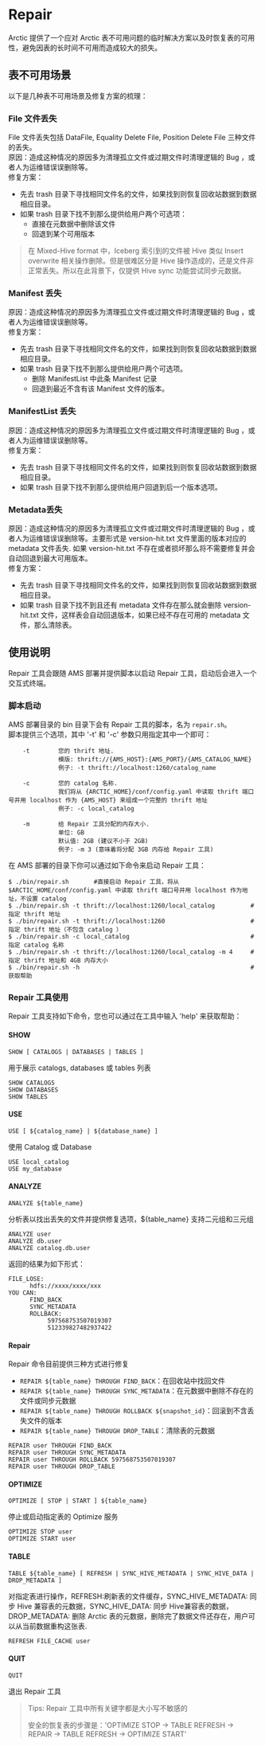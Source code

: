 # Repair
Arctic 提供了一个应对 Arctic 表不可用问题的临时解决方案以及时恢复表的可用性，避免因表的长时间不可用而造成较大的损失。

## 表不可用场景
以下是几种表不可用场景及修复方案的梳理：
### File 文件丢失
File 文件丢失包括 DataFile, Equality Delete File, Position Delete File 三种文件的丢失。  
原因：造成这种情况的原因多为清理孤立文件或过期文件时清理逻辑的 Bug ，或者人为运维错误误删除等。  
修复方案：
- 先去 trash 目录下寻找相同文件名的文件，如果找到则恢复回收站数据到数据相应目录。
- 如果 trash 目录下找不到那么提供给用户两个可选项：
  - 直接在元数据中删除该文件
  - 回退到某个可用版本
> 在 Mixed-Hive format 中，Iceberg 索引到的文件被 Hive 类似 Insert overwrite 相关操作删除。但是很难区分是 Hive 操作造成的，还是文件非正常丢失。所以在此背景下，仅提供 Hive sync 功能尝试同步元数据。

### Manifest 丢失
原因：造成这种情况的原因多为清理孤立文件或过期文件时清理逻辑的 Bug ，或者人为运维错误误删除等。  
修复方案：
- 先去 trash 目录下寻找相同文件名的文件，如果找到则恢复回收站数据到数据相应目录。
- 如果 trash 目录下找不到那么提供给用户两个可选项。
  - 删除 ManifestList 中此条 Manifest 记录
  - 回退到最近不含有该 Manifest 文件的版本。

### ManifestList 丢失
原因：造成这种情况的原因多为清理孤立文件或过期文件时清理逻辑的 Bug ，或者人为运维错误误删除等。  
修复方案：
- 先去 trash 目录下寻找相同文件名的文件，如果找到则恢复回收站数据到数据相应目录。
- 如果 trash 目录下找不到那么提供给用户回退到后一个版本选项。

### Metadata丢失
原因：造成这种情况的原因多为清理孤立文件或过期文件时清理逻辑的 Bug ，或者人为运维错误误删除等。主要形式是 version-hit.txt 文件里面的版本对应的 metadata 文件丢失. 如果 version-hit.txt 不存在或者损坏那么将不需要修复并会自动回退到最大可用版本。  
修复方案：
- 先去 trash 目录下寻找相同文件名的文件，如果找到则恢复回收站数据到数据相应目录。
- 如果 trash 目录下找不到且还有 metadata 文件存在那么就会删除 version-hit.txt 文件，这样表会自动回退版本，如果已经不存在可用的 metadata 文件，那么清除表。

## 使用说明
Repair 工具会跟随 AMS 部署并提供脚本以启动 Repair 工具，启动后会进入一个交互式终端。
### 脚本启动
AMS 部署目录的 bin 目录下会有 Repair 工具的脚本，名为 `repair.sh`。  
脚本提供三个选项，其中 '-t' 和 '-c' 参数只用指定其中一个即可：
```
    -t        您的 thrift 地址.
              模版: thrift://{AMS_HOST}:{AMS_PORT}/{AMS_CATALOG_NAME}
              例子: -t thrift://localhost:1260/catalog_name

    -c        您的 catalog 名称.
              我们将从 {ARCTIC_HOME}/conf/config.yaml 中读取 thrift 端口号并用 localhost 作为 {AMS_HOST} 来组成一个完整的 thrift 地址
              例子: -c local_catalog

    -m        给 Repair 工具分配的内存大小.
              单位: GB
              默认值: 2GB (建议不小于 2GB)
              例子: -m 3 (意味着将分配 3GB 内存给 Repair 工具)
```
在 AMS 部署的目录下你可以通过如下命令来启动 Repair 工具：
```shell
$ ./bin/repair.sh       #直接启动 Repair 工具，将从 $ARCTIC_HOME/conf/config.yaml 中读取 thrift 端口号并用 localhost 作为地址，不设置 catalog
$ ./bin/repair.sh -t thrift://localhost:1260/local_catalog          #指定 thrift 地址
$ ./bin/repair.sh -t thrift://localhost:1260                        #指定 thrift 地址（不包含 catalog ）
$ ./bin/repair.sh -c local_catalog                                  #指定 catalog 名称
$ ./bin/repair.sh -t thrift://localhost:1260/local_catalog -m 4     #指定 thrift 地址和 4GB 内存大小
$ ./bin/repair.sh -h                                                #获取帮助
```

### Repair 工具使用
Repair 工具支持如下命令，您也可以通过在工具中输入 'help' 来获取帮助：
#### SHOW
`SHOW [ CATALOGS | DATABASES | TABLES ]`

用于展示 catalogs, databases 或 tables 列表
```
SHOW CATALOGS
SHOW DATABASES
SHOW TABLES
```

#### USE
`USE [ ${catalog_name} | ${database_name} ]`

使用 Catalog 或 Database
```
USE local_catalog
USE my_database
```

#### ANALYZE
`ANALYZE ${table_name}`

分析表以找出丢失的文件并提供修复选项，${table_name} 支持二元组和三元组
```
ANALYZE user
ANALYZE db.user
ANALYZE catalog.db.user
```
返回的结果为如下形式：
```
FILE_LOSE:
      hdfs://xxxx/xxxx/xxx
YOU CAN:
      FIND_BACK
      SYNC_METADATA
      ROLLBACK:
           597568753507019307
           512339827482937422
```

#### Repair
Repair 命令目前提供三种方式进行修复
- `REPAIR ${table_name} THROUGH FIND_BACK`：在回收站中找回文件
- `REPAIR ${table_name} THROUGH SYNC_METADATA`：在元数据中删除不存在的文件或同步元数据
- `REPAIR ${table_name} THROUGH ROLLBACK ${snapshot_id}`：回滚到不含丢失文件的版本
- `REPAIR ${table_name} THROUGH DROP_TABLE`：清除表的元数据
```
REPAIR user THROUGH FIND_BACK              
REPAIR user THROUGH SYNC_METADATA          
REPAIR user THROUGH ROLLBACK 597568753507019307
REPAIR user THROUGH DROP_TABLE
```

#### OPTIMIZE
`OPTIMIZE [ STOP | START ] ${table_name}`

停止或启动指定表的 Optimize 服务
```
OPTIMIZE STOP user
OPTIMIZE START user
```

#### TABLE
`TABLE ${table_name} [ REFRESH | SYNC_HIVE_METADATA | SYNC_HIVE_DATA | DROP_METADATA ]`

对指定表进行操作，REFRESH:刷新表的文件缓存，SYNC_HIVE_METADATA: 同步 Hive 兼容表的元数据，SYNC_HIVE_DATA: 同步 Hive兼容表的数据，
DROP_METADATA: 删除 Arctic 表的元数据，删除完了数据文件还存在，用户可以从当前数据重构这张表.
```
REFRESH FILE_CACHE user 
```

#### QUIT
`QUIT`

退出 Repair 工具

> Tips: Repair 工具中所有关键字都是大小写不敏感的
> 
> 安全的恢复表的步骤是：'OPTIMIZE STOP -> TABLE REFRESH -> REPAIR -> TABLE REFRESH -> OPTIMIZE START'



